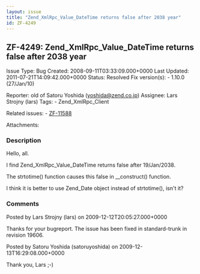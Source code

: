 ```yaml
---
layout: issue
title: "Zend_XmlRpc_Value_DateTime returns false after 2038 year"
id: ZF-4249
---
```


ZF-4249: Zend\_XmlRpc\_Value\_DateTime returns false after 2038 year
--------------------------------------------------------------------

 Issue Type: Bug Created: 2008-09-11T03:33:09.000+0000 Last Updated: 2011-07-21T14:09:42.000+0000 Status: Resolved Fix version(s): - 1.10.0 (27/Jan/10)
 
 Reporter:  old of Satoru Yoshida (yoshida@zend.co.jp)  Assignee:  Lars Strojny (lars)  Tags: - Zend\_XmlRpc\_Client
 
 Related issues: - [ZF-11588](/issues/browse/ZF-11588)
 
 Attachments: 
### Description

Hello, all.

I find Zend\_XmlRpc\_Value\_DateTime returns false after 19/Jan/2038.

The strtotime() function causes this false in \_\_construct() function.

I think it is better to use Zend\_Date object instead of strtotime(), isn't it?

 

 

### Comments

Posted by Lars Strojny (lars) on 2009-12-12T20:05:27.000+0000

Thanks for your bugreport. The issue has been fixed in standard-trunk in revision 19606.

 

 

Posted by Satoru Yoshida (satoruyoshida) on 2009-12-13T16:29:08.000+0000

Thank you, Lars ;-)

 

 